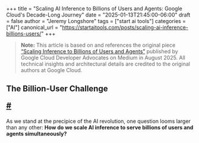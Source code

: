 +++
title = "Scaling AI Inference to Billions of Users and Agents: Google Cloud's Decade-Long Journey"
date = "2025-01-13T21:45:00-06:00"
draft = false
author = "Jeremy Longshore"
tags = ["start ai tools"]
categories = ["AI"]
canonical_url = "https://startaitools.com/posts/scaling-ai-inference-billions-users/"
+++

<blockquote class="book-hint">
<p><strong>Note:</strong> This article is based on and references the original piece <a href="https://medium.com/google-cloud/scaling-inference-to-billions-of-users-and-agents-516d5d9f5da7">“Scaling Inference to Billions of Users and Agents”</a> published by Google Cloud Developer Advocates on Medium in August 2025. All technical insights and architectural details are credited to the original authors at Google Cloud.</p>
</blockquote><h2 id="the-billion-user-challenge">
 The Billion-User Challenge
 
 <a class="anchor" href="#the-billion-user-challenge">#</a>
</h2>
<p>As we stand at the precipice of the AI revolution, one question looms larger than any other: <strong>How do we scale AI inference to serve billions of users and agents simultaneously?</strong></p>
